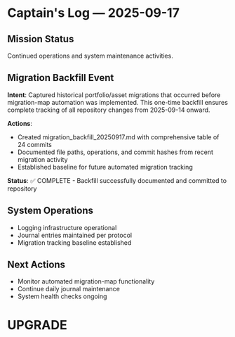 # Captain's Log — 2025-09-17

## Mission Status
Continued operations and system maintenance activities.

## Migration Backfill Event

**Intent**: Captured historical portfolio/asset migrations that occurred before migration-map automation was implemented. This one-time backfill ensures complete tracking of all repository changes from 2025-09-14 onward.

**Actions**: 
- Created migration_backfill_20250917.md with comprehensive table of 24 commits
- Documented file paths, operations, and commit hashes from recent migration activity
- Established baseline for future automated migration tracking

**Status**: ✅ COMPLETE - Backfill successfully documented and committed to repository

## System Operations
- Logging infrastructure operational
- Journal entries maintained per protocol
- Migration tracking baseline established

## Next Actions
- Monitor automated migration-map functionality
- Continue daily journal maintenance
- System health checks ongoing

# UPGRADE
